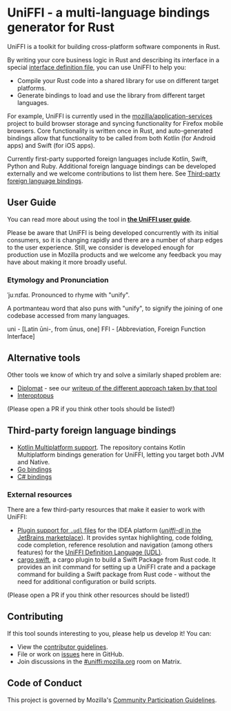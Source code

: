 # UniFFI - a multi-language bindings generator for Rust

UniFFI is a toolkit for building cross-platform software components in Rust.

By writing your core business logic in Rust and describing its interface in a special
[interface definition file](https://mozilla.github.io/uniffi-rs/udl_file_spec.html),
you can use UniFFI to help you:

* Compile your Rust code into a shared library for use on different target platforms.
* Generate bindings to load and use the library from different target languages.

For example, UniFFI is currently used in the [mozilla/application-services](https://github.com/mozilla/application-services)
project to build browser storage and syncing functionality for Firefox mobile browsers. Core functionality is
written once in Rust, and auto-generated bindings allow that functionality to be called from both Kotlin (for Android apps)
and Swift (for iOS apps).

Currently first-party supported foreign languages include Kotlin, Swift, Python and Ruby.
Additional foreign language bindings can be developed externally and we welcome contributions to list them here.
See [Third-party foreign language bindings](#third-party-foreign-language-bindings).

## User Guide

You can read more about using the tool in [**the UniFFI user guide**](https://mozilla.github.io/uniffi-rs/).

Please be aware that UniFFI is being developed concurrently with its initial consumers, so it is changing rapidly and there
are a number of sharp edges to the user experience. Still, we consider is developed enough for production use in Mozilla
products and we welcome any feedback you may have about making it more broadly useful.

### Etymology and Pronunciation

ˈjuːnɪfaɪ. Pronounced to rhyme with "unify".

A portmanteau word that also puns with "unify", to signify the joining of one codebase accessed from many languages.

uni - [Latin ūni-, from ūnus, one]
FFI - [Abbreviation, Foreign Function Interface]

## Alternative tools

Other tools we know of which try and solve a similarly shaped problem are:

* [Diplomat](https://github.com/rust-diplomat/diplomat/) - see our [writeup of
  the different approach taken by that tool](docs/diplomat-and-macros.md)
* [Interoptopus](https://github.com/ralfbiedert/interoptopus/)

(Please open a PR if you think other tools should be listed!)

## Third-party foreign language bindings

* [Kotlin Multiplatform support](https://gitlab.com/trixnity/uniffi-kotlin-multiplatform-bindings). The repository contains Kotlin Multiplatform bindings generation for UniFFI, letting you target both JVM and Native.
* [Go bindings](https://github.com/NordSecurity/uniffi-bindgen-go)
* [C# bindings](https://github.com/NordSecurity/uniffi-bindgen-cs)

### External resources

There are a few third-party resources that make it easier to work with UniFFI:

* [Plugin support for `.udl` files](https://github.com/Lonami/uniffi-dl) for the IDEA platform ([*uniffi-dl* in the JetBrains marketplace](https://plugins.jetbrains.com/plugin/20527-uniffi-dl)). It provides syntax highlighting, code folding, code completion, reference resolution and navigation (among others features) for the [UniFFI Definition Language (UDL)](https://mozilla.github.io/uniffi-rs/).
* [cargo swift](https://github.com/antoniusnaumann/cargo-swift), a cargo plugin to build a Swift Package from Rust code. It provides an init command for setting up a UniFFI crate and a package command for building a Swift package from Rust code - without the need for additional configuration or build scripts.

(Please open a PR if you think other resources should be listed!)

## Contributing

If this tool sounds interesting to you, please help us develop it! You can:

* View the [contributor guidelines](./docs/contributing.md).
* File or work on [issues](https://github.com/mozilla/uniffi-rs/issues) here in GitHub.
* Join discussions in the [#uniffi:mozilla.org](https://matrix.to/#/#uniffi:mozilla.org)
  room on Matrix.

## Code of Conduct

This project is governed by Mozilla's [Community Participation Guidelines](./CODE_OF_CONDUCT.md).
